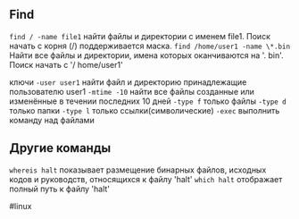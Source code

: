 ## Find
`find / -name file1`	найти файлы и директории с именем file1. Поиск начать с корня (/) поддерживается маска.
`find /home/user1 -name \*.bin`		Найти все файлы и директории, имена которых оканчиваются на '. bin'.  Поиск начать с '/ home/user1'

ключи
`-user user1`		найти файл и директорию принадлежащие пользователю user1
`-mtime -10`		найти все файлы созданные или изменённые в течении
последних 10 дней
`-type f`	только файлы
`-type d`	только папки
`-type l`	только ссылки(символические)
`-exec`		выполнить команду над файлами


## Другие команды
`whereis halt`	показывает размещение бинарных файлов, исходных кодов и
руководств, относящихся к файлу 'halt'
`which halt`	отображает полный путь к файлу 'halt'


#linux